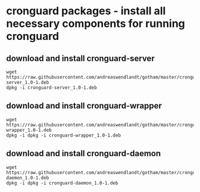 # cronguard packages - install all necessary components for running cronguard

## download and install cronguard-server
```
wget https://raw.githubusercontent.com/andreaswendlandt/gotham/master/cronguard/packages/cronguard-server_1.0-1.deb
dpkg -i cronguard-server_1.0-1.deb
```

## download and install cronguard-wrapper
```
wget https://raw.githubusercontent.com/andreaswendlandt/gotham/master/cronguard/packages/cronguard-wrapper_1.0-1.deb
dpkg -i dpkg -i cronguard-wrapper_1.0-1.deb
```

## download and install cronguard-daemon
```
wget https://raw.githubusercontent.com/andreaswendlandt/gotham/master/cronguard/packages/cronguard-daemon_1.0-1.deb
dpkg -i dpkg -i cronguard-daemon_1.0-1.deb
```



